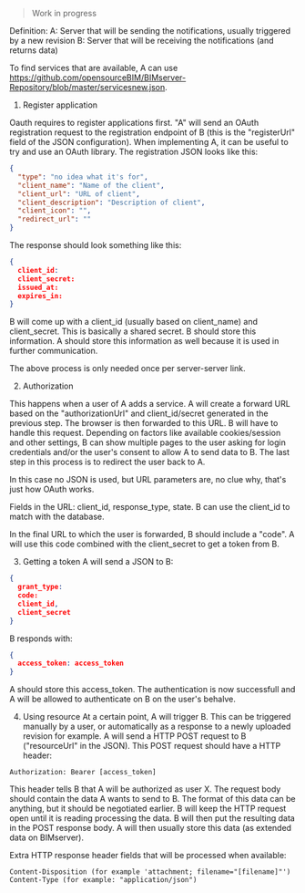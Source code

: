 > Work in progress

Definition:
A: Server that will be sending the notifications, usually triggered by a new revision
B: Server that will be receiving the notifications (and returns data)

To find services that are available, A can use https://github.com/opensourceBIM/BIMserver-Repository/blob/master/servicesnew.json.

1. Register application

Oauth requires to register applications first. "A" will send an OAuth registration request to the registration endpoint of B (this is the "registerUrl" field of the JSON configuration). When implementing A, it can be useful to try and use an OAuth library. The registration JSON looks like this:

```json
{
  "type": "no idea what it's for",
  "client_name": "Name of the client",
  "client_url": "URL of client",
  "client_description": "Description of client",
  "client_icon": "",
  "redirect_url": ""
}
```

The response should look something like this:
```json
{
  client_id: 
  client_secret:
  issued_at:
  expires_in:
}
```

B will come up with a client_id (usually based on client_name) and client_secret. This is basically a shared secret. B should store this information. A should store this information as well because it is used in further communication.

The above process is only needed once per server-server link.

2. Authorization

This happens when a user of A adds a service. A will create a forward URL based on the "authorizationUrl" and client_id/secret generated in the previous step. The browser is then forwarded to this URL. B will have to handle this request. Depending on factors like available cookies/session and other settings, B can show multiple pages to the user asking for login credentials and/or the user's consent to allow A to send data to B. The last step in this process is to redirect the user back to A.

In this case no JSON is used, but URL parameters are, no clue why, that's just how OAuth works.

Fields in the URL:
client_id, response_type, state. B can use the client_id to match with the database.

In the final URL to which the user is forwarded, B should include a "code". A will use this code combined with the client_secret to get a token from B.

3. Getting a token
A will send a JSON to B:
```json
{
  grant_type:
  code:
  client_id,
  client_secret
}
```

B responds with:
```json
{
  access_token: access_token
}
```

A should store this access_token. The authentication is now successfull and A will be allowed to authenticate on B on the user's behalve.

4. Using resource
At a certain point, A will trigger B. This can be triggered manually by a user, or automatically as a response to a newly uploaded revision for example. A will send a HTTP POST request to B ("resourceUrl" in the JSON). This POST request should have a HTTP header:
```
Authorization: Bearer [access_token]
```

This header tells B that A will be authorized as user X.
The request body should contain the data A wants to send to B. The format of this data can be anything, but it should be negotiated earlier. B will keep the HTTP request open until it is reading processing the data. B will then put the resulting data in the POST response body. A will then usually store this data (as extended data on BIMserver).

Extra HTTP response header fields that will be processed when available:
```
Content-Disposition (for example 'attachment; filename="[filename]"')
Content-Type (for example: "application/json")
```